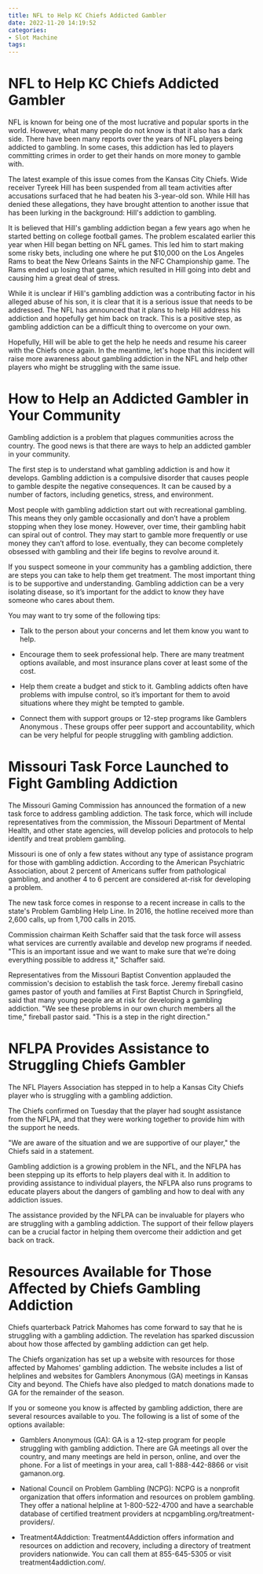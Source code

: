 ```yaml
---
title: NFL to Help KC Chiefs Addicted Gambler
date: 2022-11-20 14:19:52
categories:
- Slot Machine
tags:
---
```



#  NFL to Help KC Chiefs Addicted Gambler

NFL is known for being one of the most lucrative and popular sports in the world. However, what many people do not know is that it also has a dark side. There have been many reports over the years of NFL players being addicted to gambling. In some cases, this addiction has led to players committing crimes in order to get their hands on more money to gamble with.

The latest example of this issue comes from the Kansas City Chiefs. Wide receiver Tyreek Hill has been suspended from all team activities after accusations surfaced that he had beaten his 3-year-old son. While Hill has denied these allegations, they have brought attention to another issue that has been lurking in the background: Hill's addiction to gambling.

It is believed that Hill's gambling addiction began a few years ago when he started betting on college football games. The problem escalated earlier this year when Hill began betting on NFL games. This led him to start making some risky bets, including one where he put $10,000 on the Los Angeles Rams to beat the New Orleans Saints in the NFC Championship game. The Rams ended up losing that game, which resulted in Hill going into debt and causing him a great deal of stress.

While it is unclear if Hill's gambling addiction was a contributing factor in his alleged abuse of his son, it is clear that it is a serious issue that needs to be addressed. The NFL has announced that it plans to help Hill address his addiction and hopefully get him back on track. This is a positive step, as gambling addiction can be a difficult thing to overcome on your own.

Hopefully, Hill will be able to get the help he needs and resume his career with the Chiefs once again. In the meantime, let's hope that this incident will raise more awareness about gambling addiction in the NFL and help other players who might be struggling with the same issue.

#  How to Help an Addicted Gambler in Your Community

Gambling addiction is a problem that plagues communities across the country. The good news is that there are ways to help an addicted gambler in your community.

The first step is to understand what gambling addiction is and how it develops. Gambling addiction is a compulsive disorder that causes people to gamble despite the negative consequences. It can be caused by a number of factors, including genetics, stress, and environment.

Most people with gambling addiction start out with recreational gambling. This means they only gamble occasionally and don’t have a problem stopping when they lose money. However, over time, their gambling habit can spiral out of control. They may start to gamble more frequently or use money they can’t afford to lose. eventually, they can become completely obsessed with gambling and their life begins to revolve around it.

If you suspect someone in your community has a gambling addiction, there are steps you can take to help them get treatment. The most important thing is to be supportive and understanding. Gambling addiction can be a very isolating disease, so it’s important for the addict to know they have someone who cares about them.

You may want to try some of the following tips:

- Talk to the person about your concerns and let them know you want to help.

- Encourage them to seek professional help. There are many treatment options available, and most insurance plans cover at least some of the cost.

- Help them create a budget and stick to it. Gambling addicts often have problems with impulse control, so it’s important for them to avoid situations where they might be tempted to gamble.

- Connect them with support groups or 12-step programs like Gamblers Anonymous . These groups offer peer support and accountability, which can be very helpful for people struggling with gambling addiction.

#  Missouri Task Force Launched to Fight Gambling Addiction

The Missouri Gaming Commission has announced the formation of a new task force to address gambling addiction. The task force, which will include representatives from the commission, the Missouri Department of Mental Health, and other state agencies, will develop policies and protocols to help identify and treat problem gambling.

Missouri is one of only a few states without any type of assistance program for those with gambling addiction. According to the American Psychiatric Association, about 2 percent of Americans suffer from pathological gambling, and another 4 to 6 percent are considered at-risk for developing a problem.

The new task force comes in response to a recent increase in calls to the state's Problem Gambling Help Line. In 2016, the hotline received more than 2,600 calls, up from 1,700 calls in 2015.

Commission chairman Keith Schaffer said that the task force will assess what services are currently available and develop new programs if needed. "This is an important issue and we want to make sure that we're doing everything possible to address it," Schaffer said.

Representatives from the Missouri Baptist Convention applauded the commission's decision to establish the task force. Jeremy fireball casino games pastor of youth and families at First Baptist Church in Springfield, said that many young people are at risk for developing a gambling addiction. "We see these problems in our own church members all the time," fireball pastor said. "This is a step in the right direction."

#  NFLPA Provides Assistance to Struggling Chiefs Gambler

The NFL Players Association has stepped in to help a Kansas City Chiefs player who is struggling with a gambling addiction.

The Chiefs confirmed on Tuesday that the player had sought assistance from the NFLPA, and that they were working together to provide him with the support he needs.

"We are aware of the situation and we are supportive of our player," the Chiefs said in a statement.

Gambling addiction is a growing problem in the NFL, and the NFLPA has been stepping up its efforts to help players deal with it. In addition to providing assistance to individual players, the NFLPA also runs programs to educate players about the dangers of gambling and how to deal with any addiction issues.

The assistance provided by the NFLPA can be invaluable for players who are struggling with a gambling addiction. The support of their fellow players can be a crucial factor in helping them overcome their addiction and get back on track.

#  Resources Available for Those Affected by Chiefs Gambling Addiction

Chiefs quarterback Patrick Mahomes has come forward to say that he is struggling with a gambling addiction. The revelation has sparked discussion about how those affected by gambling addiction can get help.

The Chiefs organization has set up a website with resources for those affected by Mahomes' gambling addiction. The website includes a list of helplines and websites for Gamblers Anonymous (GA) meetings in Kansas City and beyond. The Chiefs have also pledged to match donations made to GA for the remainder of the season.

If you or someone you know is affected by gambling addiction, there are several resources available to you. The following is a list of some of the options available:

- Gamblers Anonymous (GA): GA is a 12-step program for people struggling with gambling addiction. There are GA meetings all over the country, and many meetings are held in person, online, and over the phone. For a list of meetings in your area, call 1-888-442-8866 or visit gamanon.org.

- National Council on Problem Gambling (NCPG): NCPG is a nonprofit organization that offers information and resources on problem gambling. They offer a national helpline at 1-800-522-4700 and have a searchable database of certified treatment providers at ncpgambling.org/treatment-providers/.

- Treatment4Addiction: Treatment4Addiction offers information and resources on addiction and recovery, including a directory of treatment providers nationwide. You can call them at 855-645-5305 or visit treatment4addiction.com/.